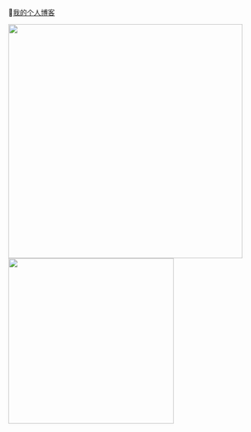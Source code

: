 💬[我的个人博客](https://www.haloman.net/)

<a href="https://github.com/anuraghazra/github-readme-stats">
  <img align="left" src="https://github-readme-stats.vercel.app/api?username=haloman&count_private=true&show_icons=true&hide=contribs" width="470px" />
</a>
<a href="https://github.com/anuraghazra/github-readme-stats">
  <img align="left" src="https://github-readme-stats.vercel.app/api/top-langs/?username=haloman&layout=compact" width="332px" />
</a>


<!--
**haloman9527/haloman** is a ✨ _special_ ✨ repository because its `README.md` (this file) appears on your GitHub profile.
![半只龙虾人's github stats](https://github-readme-stats.vercel.app/api?username=haloman&show_icons=true&bg_color=30,0099FF,FF99FF&title_color=fff&text_color=fff)
Here are some ideas to get you started:

- 🔭 I’m currently working on ...
- 🌱 I’m currently learning ...
- 👯 I’m looking to collaborate on ...
- 🤔 I’m looking for help with ...
- 💬 Ask me about ...
- 📫 How to reach me: ...
- 😄 Pronouns: ...
- ⚡ Fun fact: ...
-->

